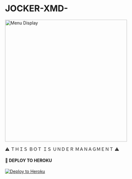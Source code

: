 # JOCKER-XMD-

<h4 align="left"></h4>
<p align="left">
  <img src="https://files.catbox.moe/rmxfeb.png" alt="Menu Display" width="400"/>
</p>




⚠️   ＴＨＩＳ ＢＯＴ ＩＳ ＵＮＤＥＲ ＭＡＮＡＧＭＥＮＴ ⚠️



<h4 align="left">🚀 DEPLOY TO HEROKU</h4>
<p align="left">
  <a href="https://dashboard.heroku.com/new?template=https://github.com/darkdev-tech/JOCKER-xmd.git" target="_blank">
    <img src="https://img.shields.io/badge/-Deploy%20To%20Heroku-purple?style=for-the-badge&logo=heroku&logoColor=white" alt="Deploy to Heroku"/>
  </a>
</p>
